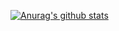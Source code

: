 [![Anurag's github stats](https://github-readme-stats.vercel.app/api?username=chosw1029)](https://github.com/anuraghazra/github-readme-stats)
